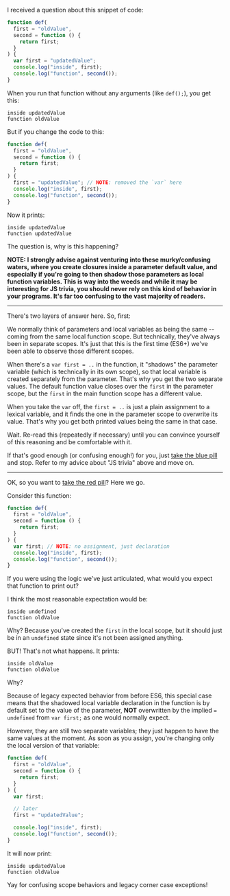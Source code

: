 I received a question about this snippet of code:

```js
function def(
  first = "oldValue",
  second = function () {
    return first;
  }
) {
  var first = "updatedValue";
  console.log("inside", first);
  console.log("function", second());
}
```

When you run that function without any arguments (like `def();`), you get this:

```
inside updatedValue
function oldValue
```

But if you change the code to this:

```js
function def(
  first = "oldValue",
  second = function () {
    return first;
  }
) {
  first = "updatedValue"; // NOTE: removed the `var` here
  console.log("inside", first);
  console.log("function", second());
}
```

Now it prints:

```
inside updatedValue
function updatedValue
```

The question is, why is this happening?

**NOTE: I strongly advise against venturing into these murky/confusing waters, where you create closures inside a parameter default value, and especially if you're going to then shadow those parameters as local function variables. This is way into the weeds and while it may be interesting for JS trivia, you should never rely on this kind of behavior in your programs. It's far too confusing to the vast majority of readers.**

---

There's two layers of answer here. So, first:

We normally think of parameters and local variables as being the same -- coming from the same local function scope. But technically, they've always been in separate scopes. It's just that this is the first time (ES6+) we've been able to observe those different scopes.

When there's a `var first = ..` in the function, it "shadows" the parameter variable (which is technically in its own scope), so that local variable is created separately from the parameter. That's why you get the two separate values. The default function value closes over the `first` in the parameter scope, but the `first` in the main function scope has a different value.

When you take the `var` off, the `first = ..` is just a plain assignment to a lexical variable, and it finds the one in the parameter scope to overwrite its value. That's why you get both printed values being the same in that case.

Wait. Re-read this (repeatedly if necessary) until you can convince yourself of this reasoning and be comfortable with it.

If that's good enough (or confusing enough!) for you, just [take the blue pill](https://en.wikipedia.org/wiki/Red_pill_and_blue_pill) and stop. Refer to my advice about "JS trivia" above and move on.

---

OK, so you want to [take the red pill](https://en.wikipedia.org/wiki/Red_pill_and_blue_pill)? Here we go.

Consider this function:

```js
function def(
  first = "oldValue",
  second = function () {
    return first;
  }
) {
  var first; // NOTE: no assignment, just declaration
  console.log("inside", first);
  console.log("function", second());
}
```

If you were using the logic we've just articulated, what would you expect that function to print out?

I think the most reasonable expectation would be:

```
inside undefined
function oldValue
```

Why? Because you've created the `first` in the local scope, but it should just be in an `undefined` state since it's not been assigned anything.

BUT! That's not what happens. It prints:

```
inside oldValue
function oldValue
```

Why?

Because of legacy expected behavior from before ES6, this special case means that the shadowed local variable declaration in the function is by default set to the value of the parameter, **NOT** overwritten by the implied `= undefined` from `var first;` as one would normally expect.

However, they are still two separate variables; they just happen to have the same values at the moment. As soon as you assign, you're changing only the local version of that variable:

```js
function def(
  first = "oldValue",
  second = function () {
    return first;
  }
) {
  var first;

  // later
  first = "updatedValue";

  console.log("inside", first);
  console.log("function", second());
}
```

It will now print:

```
inside updatedValue
function oldValue
```

Yay for confusing scope behaviors and legacy corner case exceptions!
